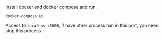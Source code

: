 Install docker and docker compose and run: 

```
docker-compose up
```

Access to `localhost:8000`, if have other process run in this port, you need stop this process.

